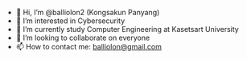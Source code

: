 - 👋 Hi, I’m @balliolon2 (Kongsakun Panyang)
- 👀 I’m interested in Cybersecurity
- 🌱 I’m currently study Computer Engineering at Kasetsart University
- 💞️ I’m looking to collaborate on everyone
- 📫 How to contact me: balliolon@gmail.com

<!---
balliolon2/balliolon2 is a ✨ special ✨ repository because its `README.md` (this file) appears on your GitHub profile.
You can click the Preview link to take a look at your changes.
--->
